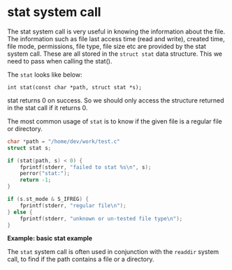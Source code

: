 # stat system call

The stat system call is very useful in knowing the information about the file. The information such as file last access time (read and write), created time, file mode, permissions, file type, file size etc are provided by the stat system call. These are all stored in the `struct stat` data structure. This we need to pass when calling the stat().

The `stat` looks like below:

`int stat(const char *path, struct stat *s);`

stat returns 0 on success. So we should only access the structure returned in the stat call if it returns 0.

The most common usage of `stat` is to know if the given file is a regular file or directory.

```c
char *path = "/home/dev/work/test.c"
struct stat s;

if (stat(path, s) < 0) {
    fprintf(stderr, "failed to stat %s\n", s);
    perror("stat:");
    return -1;
}

if (s.st_mode & S_IFREG) {
    fprintf(stderr, "regular file\n");
} else {
    fprintf(stderr, "unknown or un-tested file type\n");
}
```

**Example: basic stat example**


The `stat` system call is often used in conjunction with the `readdir` system call, to find if the path contains a file or a directory.
